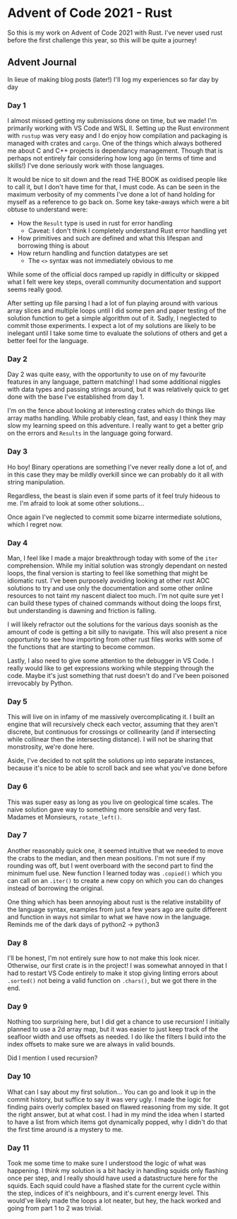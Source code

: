 # Advent of Code 2021 - Rust
So this is my work on Advent of Code 2021 with Rust. I've never used rust before the first challenge this year, so this will be quite a journey!

## Advent Journal
In lieue of making blog posts (later!) I'll log my experiences so far day by day

### Day 1
I almost missed getting my submissions done on time, but we made! I'm primarily working with VS Code and WSL II. Setting up the Rust environment with `rustup` was very easy and I do enjoy how compilation and packaging is managed with crates and `cargo`. One of the things which always bothered me about C and C++ projects is dependancy management. Though that is perhaps not entirely fair considering how long ago (in terms of time and skills!) I've done seriously work with those languages.

It would be nice to sit down and the read THE BOOK as oxidised people like to call it, but I don't have time for that, I must code. As can be seen in the maximum verbosity of my comments I've done a lot of hand holding for myself as a reference to go back on. Some key take-aways which were a bit obtuse to understand were:
- How the `Result` type is used in rust for error handling
  - Caveat: I don't think I completely understand Rust error handling yet
- How primitives and such are defined and what this lifespan and borrowing thing is about
- How return handling and function datatypes are set
  - The `<>` syntax was not immediately obvious to me

While some of the official docs ramped up rapidly in difficulty or skipped what I felt were key steps, overall community documentation and support seems really good.

After setting up file parsing I had a lot of fun playing around with various array slices and multiple loops until I did some pen and paper testing of the solution function to get a simple algorithm out of it. Sadly, I neglected to commit those experiments. I expect a lot of my solutions are likely to be inelegant until I take some time to evaluate the solutions of others and get a better feel for the language.

### Day 2
Day 2 was quite easy, with the opportunity to use on of my favourite features in any language, pattern matching! I had some additional niggles with data types and passing strings around, but it was relatively quick to get done with the base I've established from day 1.

I'm on the fence about looking at interesting crates which do things like array maths handling. While probably clean, fast, and easy I think they may slow my learning speed on this adventure. I really want to get a better grip on the errors and `Results` in the language going forward.

### Day 3
Ho boy! Binary operations are something I've never really done a lot of, and in this case they may be mildly overkill since we can probably do it all with string manipulation.

Regardless, the beast is slain even if some parts of it feel truly hideous to me. I'm afraid to look at some other solutions...

Once again I've neglected to commit some bizarre intermediate solutions, which I regret now.

### Day 4
Man, I feel like I made a major breakthrough today with some of the `iter` comprehension. While my initial solution was strongly dependant on nested loops, the final version is starting to feel like something that might be idiomatic rust. I've been purposely avoiding looking at other rust AOC solutions to try and use only the documentation and some other online resources to not taint my nascent dialect too much. I'm not quite sure yet I can build these types of chained commands without doing the loops first, but understanding is dawning and friction is falling.

I will likely refractor out the solutions for the various days soonish as the amount of code is getting a bit silly to navigate. This will also present a nice opportunity to see how importing from other rust files works with some of the functions that are starting to become common.

Lastly, I also need to give some attention to the debugger in VS Code. I really would like to get expressions working while stepping through the code. Maybe it's just something that rust doesn't do and I've been poisoned irrevocably by Python.

### Day 5
This will live on in infamy of me massively overcomplicating it. I built an engine that will recursively check each vector, assuming that they aren't discrete, but continuous for crossings or collinearity (and if intersecting while collinear then the intersecting distance). I will not be sharing that monstrosity, we're done here.

Aside, I've decided to not split the solutions up into separate instances, because it's nice to be able to scroll back and see what you've done before

### Day 6
This was super easy as long as you live on geological time scales. The naive solution gave way to something more sensible and very fast. Madames et Monsieurs, `rotate_left()`.

### Day 7
Another reasonably quick one, it seemed intuitive that we needed to move the crabs to the median, and then mean positions. I'm not sure if my rounding was off, but I went overboard with the second part to find the minimum fuel use. New function I learned today was `.copied()` which you can call on an `.iter()` to create a new copy on which you can do changes instead of borrowing the original.

One thing which has been annoying about rust is the relative instability of the language syntax, examples from just a few years ago are quite different and function in ways not similar to what we have now in the language. Reminds me of the dark days of python2 -> python3

### Day 8
I'll be honest, I'm not entirely sure how to not make this look nicer. Otherwise, our first crate is in the project! I was somewhat annoyed in that I had to restart VS Code entirely to make it stop giving linting errors about `.sorted()` not being a valid function on `.chars()`, but we got there in the end.

### Day 9
Nothing too surprising here, but I did get a chance to use recursion! I initially planned to use a 2d array map, but it was easier to just keep track of the seafloor width and use offsets as needed. I do like the filters I build into the index offsets to make sure we are always in valid bounds.

Did I mention I used recursion?

### Day 10
What can I say about my first solution... You can go and look it up in the commit history, but suffice to say it was very ugly. I made the logic for finding pairs overly complex based on flawed reasoning from my side. It got the right answer, but at what cost. I had in my mind the idea when I started to have a list from which items got dynamically popped, why I didn't do that the first time around is a mystery to me.

### Day 11
Took me some time to make sure I understood the logic of what was happening. I think my solution is a bit hacky in handling squids only flashing once per step, and I really should have used a datastructure here for the squids. Each squid could have a flashed state for the current cycle within the step, indices of it's neighbours, and it's current energy level. This would've likely made the loops a lot neater, but hey, the hack worked and going from part 1 to 2 was trivial.